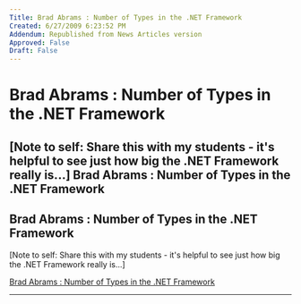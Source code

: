 ```yaml
---
Title: Brad Abrams : Number of Types in the .NET Framework
Created: 6/27/2009 6:23:52 PM
Addendum: Republished from News Articles version
Approved: False
Draft: False
---
```

# Brad Abrams : Number of Types in the .NET Framework
[Note to self: Share this with my students - it's helpful to see just how big the .NET Framework really is...]   Brad Abrams : Number of Types in the .NET Framework
---

## Brad Abrams : Number of Types in the .NET Framework


[Note to self: Share this with my students - it's helpful to see just how big the .NET Framework really is...]



[Brad Abrams : Number of Types in the .NET Framework](http://blogs.msdn.com/brada/archive/2008/03/17/number-of-types-in-the-net-framework.aspx)


<script src="/DesktopModules/itcMetaPost/js/m.js" type="text/javascript"></script>


---

